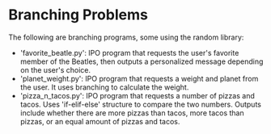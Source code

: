 # Branching Problems
The following are branching programs, some using the random library:
* 'favorite_beatle.py': IPO program that requests the user's favorite member of the Beatles, then outputs a personalized message depending on the user's choice.
* 'planet_weight.py': IPO program that requests a weight and planet from the user. It uses branching to calculate the weight.
* 'pizza_n_tacos.py': IPO program that requests a number of pizzas and tacos. Uses 'if-elif-else' structure to compare the two numbers. Outputs include whether there are more pizzas than tacos, more tacos than pizzas, or an equal amount of pizzas and tacos.  
